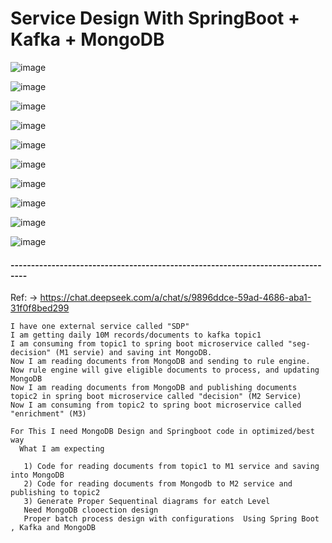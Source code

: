 # Service Design With SpringBoot + Kafka + MongoDB

![image](https://github.com/user-attachments/assets/2e000e5a-4171-4d7e-84e0-95e54987a542)

![image](https://github.com/user-attachments/assets/312f48c1-a172-4804-9393-f68faa7c2e7f)

![image](https://github.com/user-attachments/assets/3a6c7311-8140-4f7a-9c1a-dc0a2b7185f7)


![image](https://github.com/user-attachments/assets/36d4e18a-df11-4000-a1ea-8c8f60f8e6cb)


![image](https://github.com/user-attachments/assets/a7e69958-9542-4535-8b7e-37260d7c8bfa)

![image](https://github.com/user-attachments/assets/d755cb49-b513-4c55-b2a7-5331d6b5aeb3)



![image](https://github.com/user-attachments/assets/87e6f702-0737-4896-910d-abf82c077938)

![image](https://github.com/user-attachments/assets/ad203fa8-a6bd-4f9b-bd8c-a880a075577b)

![image](https://github.com/user-attachments/assets/79866646-49c1-42f1-b63a-22422b4170c3)

![image](https://github.com/user-attachments/assets/4e2b9c91-7b7f-4f39-9142-a5de77fe5dcf)


#### --------------------------------------------------------------------------------


Ref: -> https://chat.deepseek.com/a/chat/s/9896ddce-59ad-4686-aba1-31f0f8bed299

```text
I have one external service called "SDP"
I am getting daily 10M records/documents to kafka topic1
I am consuming from topic1 to spring boot microservice called "seg-decision" (M1 servie) and saving int MongoDB.
Now I am reading documents from MongoDB and sending to rule engine.
Now rule engine will give eligible documents to process, and updating MongoDB
Now I am reading documents from MongoDB and publishing documents topic2 in spring boot microservice called "decision" (M2 Service)
Now I am consuming from topic2 to spring boot microservice called "enrichment" (M3)

For This I need MongoDB Design and Springboot code in optimized/best way
  What I am expecting
  
   1) Code for reading documents from topic1 to M1 service and saving into MongoDB
   2) Code for reading documents from Mongodb to M2 service and publishing to topic2
   3) Generate Proper Sequentinal diagrams for eatch Level
   Need MongoDB clooection design
   Proper batch process design with configurations  Using Spring Boot , Kafka and MongoDB
```
